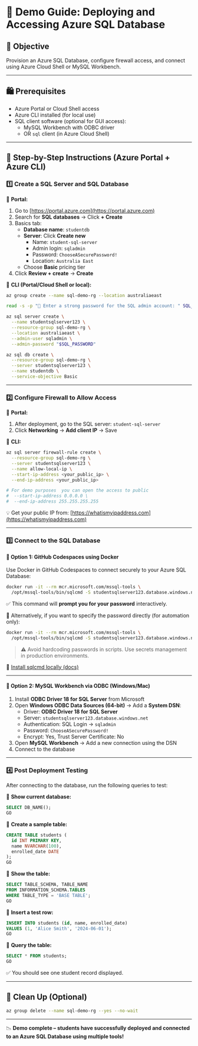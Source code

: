 # 💄️ Demo Guide: Deploying and Accessing Azure SQL Database

## 🎯 Objective

Provision an Azure SQL Database, configure firewall access, and connect using Azure Cloud Shell or MySQL Workbench.

---

## 🛍️ Prerequisites

- Azure Portal or Cloud Shell access
- Azure CLI installed (for local use)
- SQL client software (optional for GUI access):
  - MySQL Workbench with ODBC driver
  - OR `sql` client (in Azure Cloud Shell)

---

## 👣 Step-by-Step Instructions (Azure Portal + Azure CLI)

### 1️⃣ Create a SQL Server and SQL Database

🔸 **Portal:**

1. Go to [https://portal.azure.com](https://portal.azure.com)
2. Search for **SQL databases** → Click **+ Create**
3. Basics tab:
   - **Database name**: `studentdb`
   - **Server**: Click **Create new**
     - Name: `student-sql-server`
     - Admin login: `sqladmin`
     - Password: `ChooseASecurePassword!`
     - Location: `Australia East`
   - Choose **Basic** pricing tier
4. Click **Review + create** → **Create**

🔸 **CLI (Portal/Cloud Shell or local):**

```bash
az group create --name sql-demo-rg --location australiaeast

read -s -p "🔑 Enter a strong password for the SQL admin account: " SQL_PASSWORD

az sql server create \
  --name studentsqlserver123 \
  --resource-group sql-demo-rg \
  --location australiaeast \
  --admin-user sqladmin \
  --admin-password "$SQL_PASSWORD"

az sql db create \
  --resource-group sql-demo-rg \
  --server studentsqlserver123 \
  --name studentdb \
  --service-objective Basic
```

---

### 2️⃣ Configure Firewall to Allow Access

🔸 **Portal:**

1. After deployment, go to the SQL server: `student-sql-server`
2. Click **Networking** → **Add client IP** → Save

🔸 **CLI:**

```bash
az sql server firewall-rule create \
  --resource-group sql-demo-rg \
  --server studentsqlserver123 \
  --name allow-local-ip \
  --start-ip-address <your_public_ip> \
  --end-ip-address <your_public_ip>

# For demo purposes  you can open the access to public
#  --start-ip-address 0.0.0.0 \
#  --end-ip-address 255.255.255.255
```

💡 Get your public IP from: [https://whatismyipaddress.com](https://whatismyipaddress.com)

---

### 3️⃣ Connect to the SQL Database

#### 🐳 Option 1: GitHub Codespaces using Docker

Use Docker in GitHub Codespaces to connect securely to your Azure SQL Database:

```bash
docker run -it --rm mcr.microsoft.com/mssql-tools \
  /opt/mssql-tools/bin/sqlcmd -S studentsqlserver123.database.windows.net -U sqladmin -d studentdb
```

✅ This command will **prompt you for your password** interactively.

📌 Alternatively, if you want to specify the password directly (for automation only):

```bash
docker run -it --rm mcr.microsoft.com/mssql-tools \
  /opt/mssql-tools/bin/sqlcmd -S studentsqlserver123.database.windows.net -U sqladmin -P 'YourPassword' -d studentdb
```

> ⚠️ Avoid hardcoding passwords in scripts. Use secrets management in production environments.

🔗 [Install sqlcmd locally (docs)](https://learn.microsoft.com/sql/tools/sqlcmd-utility)

---

#### 🧰 Option 2: MySQL Workbench via ODBC (Windows/Mac)

1. Install **ODBC Driver 18 for SQL Server** from Microsoft
2. Open **Windows ODBC Data Sources (64-bit)** → Add a **System DSN**:
   - Driver: **ODBC Driver 18 for SQL Server**
   - Server: `studentsqlserver123.database.windows.net`
   - Authentication: SQL Login → `sqladmin`
   - Password: `ChooseASecurePassword!`
   - Encrypt: Yes, Trust Server Certificate: No
3. Open **MySQL Workbench** → Add a new connection using the DSN
4. Connect to the database

---

### 4️⃣ Post Deployment Testing

After connecting to the database, run the following queries to test:

🔹 **Show current database:**

```sql
SELECT DB_NAME();
GO
```

🔹 **Create a sample table:**

```sql
CREATE TABLE students (
  id INT PRIMARY KEY,
  name NVARCHAR(100),
  enrolled_date DATE
);
GO
```

🔹 **Show the table:**

```sql
SELECT TABLE_SCHEMA, TABLE_NAME
FROM INFORMATION_SCHEMA.TABLES
WHERE TABLE_TYPE = 'BASE TABLE';
GO
```

🔹 **Insert a test row:**

```sql
INSERT INTO students (id, name, enrolled_date)
VALUES (1, 'Alice Smith', '2024-06-01');
GO
```

🔹 **Query the table:**

```sql
SELECT * FROM students;
GO
```

✅ You should see one student record displayed.

---

## 🪼 Clean Up (Optional)

```bash
az group delete --name sql-demo-rg --yes --no-wait
```

---

📉 **Demo complete – students have successfully deployed and connected to an Azure SQL Database using multiple tools!**

